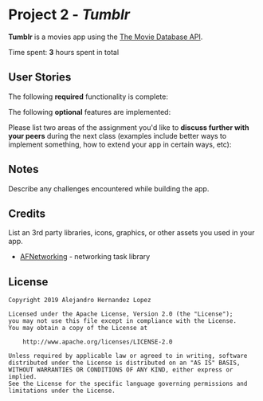 # Project 2 - *Tumblr*

**Tumblr** is a movies app using the [The Movie Database API](https://api.tumblr.com/v2/blog/humansofnewyork.tumblr.com/posts/photo?api_key=Q6vHoaVm5L1u2ZAW1fqv3Jw48gFzYVg9P0vH0VHl3GVy6quoGV).

Time spent: **3** hours spent in total

## User Stories

The following **required** functionality is complete:


The following **optional** features are implemented:




Please list two areas of the assignment you'd like to **discuss further with your peers** during the next class (examples include better ways to implement something, how to extend your app in certain ways, etc):


## Notes

Describe any challenges encountered while building the app.

## Credits

List an 3rd party libraries, icons, graphics, or other assets you used in your app.

- [AFNetworking](https://github.com/AFNetworking/AFNetworking) - networking task library

## License

    Copyright 2019 Alejandro Hernandez Lopez

    Licensed under the Apache License, Version 2.0 (the "License");
    you may not use this file except in compliance with the License.
    You may obtain a copy of the License at

        http://www.apache.org/licenses/LICENSE-2.0

    Unless required by applicable law or agreed to in writing, software
    distributed under the License is distributed on an "AS IS" BASIS,
    WITHOUT WARRANTIES OR CONDITIONS OF ANY KIND, either express or implied.
    See the License for the specific language governing permissions and
    limitations under the License.
